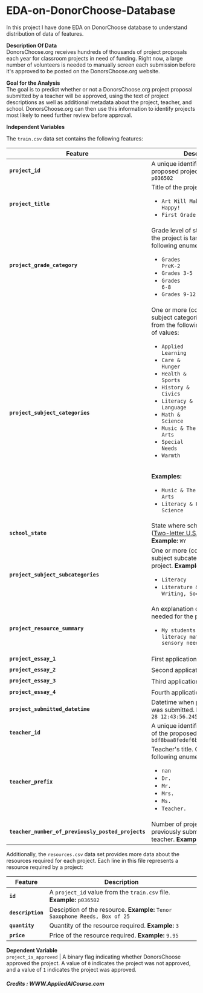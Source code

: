 # EDA-on-DonorChoose-Database
In this project I have done EDA on DonorChoose database to understand distribution of data of features.

<b> Description Of Data </b><br>
DonorsChoose.org receives hundreds of thousands of project proposals each year for classroom projects in need of funding. Right now, a large number of volunteers is needed to manually screen each submission before it's approved to be posted on the DonorsChoose.org website.

<b> Goal for the Analysis </b><br>
The goal is to predict whether or not a DonorsChoose.org project proposal submitted by a teacher will be approved, using the text of project descriptions as well as additional metadata about the project, teacher, and school. DonorsChoose.org can then use this information to identify projects most likely to need further review before approval. 

<b> Independent Variables </b><br>


The `train.csv` data set contains the following features:

Feature | Description 
----------|---------------
**`project_id`** | A unique identifier for the proposed project. **Example:** `p036502`   
**`project_title`**    | Title of the project. **Examples:**<br><ul><li><code>Art Will Make You Happy!</code></li><li><code>First Grade Fun</code></li></ul> 
**`project_grade_category`** | Grade level of students for which the project is targeted. One of the following enumerated values: <br/><ul><li><code>Grades PreK-2</code></li><li><code>Grades 3-5</code></li><li><code>Grades 6-8</code></li><li><code>Grades 9-12</code></li></ul>  
 **`project_subject_categories`** | One or more (comma-separated) subject categories for the project from the following enumerated list of values:  <br/><ul><li><code>Applied Learning</code></li><li><code>Care &amp; Hunger</code></li><li><code>Health &amp; Sports</code></li><li><code>History &amp; Civics</code></li><li><code>Literacy &amp; Language</code></li><li><code>Math &amp; Science</code></li><li><code>Music &amp; The Arts</code></li><li><code>Special Needs</code></li><li><code>Warmth</code></li></ul><br/> **Examples:** <br/><ul><li><code>Music &amp; The Arts</code></li><li><code>Literacy &amp; Language, Math &amp; Science</code></li>  
  **`school_state`** | State where school is located ([Two-letter U.S. postal code](https://en.wikipedia.org/wiki/List_of_U.S._state_abbreviations#Postal_codes)). **Example:** `WY`
**`project_subject_subcategories`** | One or more (comma-separated) subject subcategories for the project. **Examples:** <br/><ul><li><code>Literacy</code></li><li><code>Literature &amp; Writing, Social Sciences</code></li></ul> 
**`project_resource_summary`** | An explanation of the resources needed for the project. **Example:** <br/><ul><li><code>My students need hands on literacy materials to manage sensory needs!</code</li></ul> 
**`project_essay_1`**    | First application essay<sup>*</sup>  
**`project_essay_2`**    | Second application essay<sup>*</sup> 
**`project_essay_3`**    | Third application essay<sup>*</sup> 
**`project_essay_4`**    | Fourth application essay<sup>*</sup> 
**`project_submitted_datetime`** | Datetime when project application was submitted. **Example:** `2016-04-28 12:43:56.245`   
**`teacher_id`** | A unique identifier for the teacher of the proposed project. **Example:** `bdf8baa8fedef6bfeec7ae4ff1c15c56`  
**`teacher_prefix`** | Teacher's title. One of the following enumerated values: <br/><ul><li><code>nan</code></li><li><code>Dr.</code></li><li><code>Mr.</code></li><li><code>Mrs.</code></li><li><code>Ms.</code></li><li><code>Teacher.</code></li></ul>  
**`teacher_number_of_previously_posted_projects`** | Number of project applications previously submitted by the same teacher. **Example:** `2` 

Additionally, the `resources.csv` data set provides more data about the resources required for each project. Each line in this file represents a resource required by a project:

Feature | Description 
----------|---------------
**`id`** | A `project_id` value from the `train.csv` file.  **Example:** `p036502`   
**`description`** | Desciption of the resource. **Example:** `Tenor Saxophone Reeds, Box of 25`   
**`quantity`** | Quantity of the resource required. **Example:** `3`   
**`price`** | Price of the resource required. **Example:** `9.95`   


<b> Dependent Variable </b><br>
`project_is_approved` | A binary flag indicating whether DonorsChoose approved the project. A value of `0` indicates the project was not approved, and a value of `1` indicates the project was approved.

##### Credits : WWW.AppliedAICourse.com
